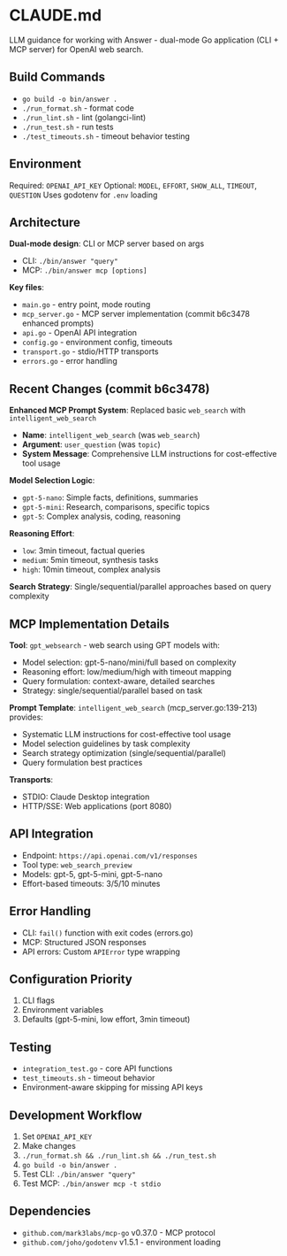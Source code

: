 # CLAUDE.md

LLM guidance for working with Answer - dual-mode Go application (CLI + MCP server) for OpenAI web search.

## Build Commands
- `go build -o bin/answer .`
- `./run_format.sh` - format code 
- `./run_lint.sh` - lint (golangci-lint)
- `./run_test.sh` - run tests
- `./test_timeouts.sh` - timeout behavior testing

## Environment
Required: `OPENAI_API_KEY`
Optional: `MODEL`, `EFFORT`, `SHOW_ALL`, `TIMEOUT`, `QUESTION`
Uses godotenv for `.env` loading

## Architecture
**Dual-mode design**: CLI or MCP server based on args
- CLI: `./bin/answer "query"`
- MCP: `./bin/answer mcp [options]`

**Key files**:
- `main.go` - entry point, mode routing
- `mcp_server.go` - MCP server implementation (commit b6c3478 enhanced prompts)
- `api.go` - OpenAI API integration  
- `config.go` - environment config, timeouts
- `transport.go` - stdio/HTTP transports
- `errors.go` - error handling

## Recent Changes (commit b6c3478)
**Enhanced MCP Prompt System**: Replaced basic `web_search` with `intelligent_web_search`
- **Name**: `intelligent_web_search` (was `web_search`)
- **Argument**: `user_question` (was `topic`)
- **System Message**: Comprehensive LLM instructions for cost-effective tool usage

**Model Selection Logic**:
- `gpt-5-nano`: Simple facts, definitions, summaries
- `gpt-5-mini`: Research, comparisons, specific topics
- `gpt-5`: Complex analysis, coding, reasoning

**Reasoning Effort**:
- `low`: 3min timeout, factual queries
- `medium`: 5min timeout, synthesis tasks
- `high`: 10min timeout, complex analysis

**Search Strategy**: Single/sequential/parallel approaches based on query complexity

## MCP Implementation Details

**Tool**: `gpt_websearch` - web search using GPT models with:
- Model selection: gpt-5-nano/mini/full based on complexity
- Reasoning effort: low/medium/high with timeout mapping
- Query formulation: context-aware, detailed searches
- Strategy: single/sequential/parallel based on task

**Prompt Template**: `intelligent_web_search` (mcp_server.go:139-213) provides:
- Systematic LLM instructions for cost-effective tool usage
- Model selection guidelines by task complexity
- Search strategy optimization (single/sequential/parallel)
- Query formulation best practices

**Transports**: 
- STDIO: Claude Desktop integration
- HTTP/SSE: Web applications (port 8080)

## API Integration
- Endpoint: `https://api.openai.com/v1/responses`
- Tool type: `web_search_preview`
- Models: gpt-5, gpt-5-mini, gpt-5-nano
- Effort-based timeouts: 3/5/10 minutes

## Error Handling
- CLI: `fail()` function with exit codes (errors.go)
- MCP: Structured JSON responses
- API errors: Custom `APIError` type wrapping

## Configuration Priority
1. CLI flags
2. Environment variables  
3. Defaults (gpt-5-mini, low effort, 3min timeout)

## Testing
- `integration_test.go` - core API functions
- `test_timeouts.sh` - timeout behavior
- Environment-aware skipping for missing API keys

## Development Workflow
1. Set `OPENAI_API_KEY`
2. Make changes
3. `./run_format.sh && ./run_lint.sh && ./run_test.sh`
4. `go build -o bin/answer .`
5. Test CLI: `./bin/answer "query"`
6. Test MCP: `./bin/answer mcp -t stdio`

## Dependencies
- `github.com/mark3labs/mcp-go` v0.37.0 - MCP protocol
- `github.com/joho/godotenv` v1.5.1 - environment loading